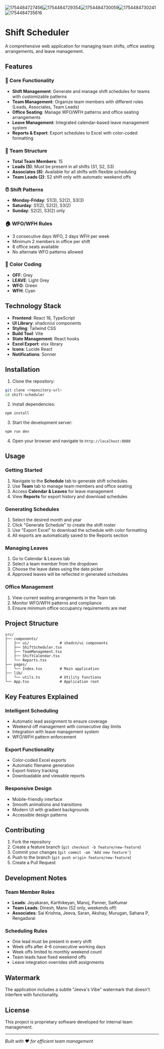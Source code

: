 ![1754484727456](image/README/1754484727456.png)![1754484729354](image/README/1754484729354.png)![1754484730059](image/README/1754484730059.png)![1754484730241](image/README/1754484730241.png)![1754484735616](image/README/1754484735616.png)
# Shift Scheduler

A comprehensive web application for managing team shifts, office seating arrangements, and leave management.

## Features

### 🎯 Core Functionality
- **Shift Management**: Generate and manage shift schedules for teams with customizable patterns
- **Team Management**: Organize team members with different roles (Leads, Associates, Team Leads)
- **Office Seating**: Manage WFO/WFH patterns and office seating arrangements
- **Leave Management**: Integrated calendar-based leave management system
- **Reports & Export**: Export schedules to Excel with color-coded formatting

### 🏢 Team Structure
- **Total Team Members**: 15
- **Leads (5)**: Must be present in all shifts (S1, S2, S3)
- **Associates (8)**: Available for all shifts with flexible scheduling
- **Team Leads (2)**: S2 shift only with automatic weekend offs

### ⏰ Shift Patterns
- **Monday-Friday**: S1(3), S2(2), S3(3)
- **Saturday**: S1(2), S2(2), S3(2)
- **Sunday**: S2(2), S3(2) only

### 🏠 WFO/WFH Rules
- 3 consecutive days WFO, 2 days WFH per week
- Minimum 2 members in office per shift
- 8 office seats available
- No alternate WFO patterns allowed

### 🎨 Color Coding
- **OFF**: Grey
- **LEAVE**: Light Grey
- **WFO**: Green
- **WFH**: Cyan

## Technology Stack

- **Frontend**: React 18, TypeScript
- **UI Library**: shadcn/ui components
- **Styling**: Tailwind CSS
- **Build Tool**: Vite
- **State Management**: React hooks
- **Excel Export**: xlsx library
- **Icons**: Lucide React
- **Notifications**: Sonner

## Installation

1. Clone the repository:
```bash
git clone <repository-url>
cd shift-scheduler
```

2. Install dependencies:
```bash
npm install
```

3. Start the development server:
```bash
npm run dev
```

4. Open your browser and navigate to `http://localhost:8080`

## Usage

### Getting Started
1. Navigate to the **Schedule** tab to generate shift schedules
2. Use **Team** tab to manage team members and office seating
3. Access **Calendar & Leaves** for leave management
4. View **Reports** for export history and download schedules

### Generating Schedules
1. Select the desired month and year
2. Click "Generate Schedule" to create the shift roster
3. Use "Export Excel" to download the schedule with color formatting
4. All exports are automatically saved to the Reports section

### Managing Leaves
1. Go to Calendar & Leaves tab
2. Select a team member from the dropdown
3. Choose the leave dates using the date picker
4. Approved leaves will be reflected in generated schedules

### Office Management
1. View current seating arrangements in the Team tab
2. Monitor WFO/WFH patterns and compliance
3. Ensure minimum office occupancy requirements are met

## Project Structure

```
src/
├── components/
│   ├── ui/              # shadcn/ui components
│   ├── ShiftScheduler.tsx
│   ├── TeamManagement.tsx
│   ├── ShiftCalendar.tsx
│   └── Reports.tsx
├── pages/
│   └── Index.tsx        # Main application
├── lib/
│   └── utils.ts         # Utility functions
└── App.tsx              # Application root
```

## Key Features Explained

### Intelligent Scheduling
- Automatic lead assignment to ensure coverage
- Weekend off management with consecutive day limits
- Integration with leave management system
- WFO/WFH pattern enforcement

### Export Functionality
- Color-coded Excel exports
- Automatic filename generation
- Export history tracking
- Downloadable and viewable reports

### Responsive Design
- Mobile-friendly interface
- Smooth animations and transitions
- Modern UI with gradient backgrounds
- Accessible design patterns

## Contributing

1. Fork the repository
2. Create a feature branch (`git checkout -b feature/new-feature`)
3. Commit your changes (`git commit -am 'Add new feature'`)
4. Push to the branch (`git push origin feature/new-feature`)
5. Create a Pull Request

## Development Notes

### Team Member Roles
- **Leads**: Jeyakaran, Karthikeyan, Manoj, Panner, SaiKumar
- **Team Leads**: Dinesh, Mano (S2 only, weekends off)
- **Associates**: Sai Krishna, Jeeva, Saran, Akshay, Murugan, Sahana P, Rengadurai

### Scheduling Rules
- One lead must be present in every shift
- Week offs after 4-6 consecutive working days
- Week offs limited to monthly weekend count
- Team leads have fixed weekend offs
- Leave integration overrides shift assignments

## Watermark
The application includes a subtle "Jeeva's Vibe" watermark that doesn't interfere with functionality.

## License

This project is proprietary software developed for internal team management.

---

*Built with ❤️ for efficient team management*

